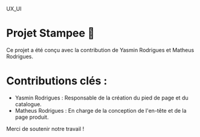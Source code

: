 U X _ U I 
 
# Projet Stampee 🚀

Ce projet a été conçu avec la contribution de Yasmin Rodrigues et Matheus Rodrigues.

# Contributions clés :
- Yasmin Rodrigues : Responsable de la création du pied de page et du catalogue.
- Matheus Rodrigues : En charge de la conception de l'en-tête et de la page produit.

Merci de soutenir notre travail ! 


 
